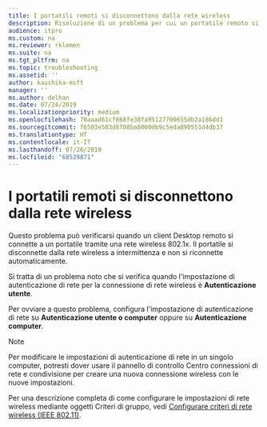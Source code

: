 ```yaml
---
title: I portatili remoti si disconnettono dalla rete wireless
description: Risoluzione di un problema per cui un portatile remoto si disconnette dalla rete wireless.
audience: itpro
ms.custom: na
ms.reviewer: rklemen
ms.suite: na
ms.tgt_pltfrm: na
ms.topic: troubleshooting
ms.assetid: ''
author: kaushika-msft
manager: ''
ms.author: delhan
ms.date: 07/24/2019
ms.localizationpriority: medium
ms.openlocfilehash: 70aaad61cf068fe38fa95127700655db2a186dd1
ms.sourcegitcommit: f6503e503d8f08ba8000db9c5eda890551d4db37
ms.translationtype: HT
ms.contentlocale: it-IT
ms.lasthandoff: 07/26/2019
ms.locfileid: "68529871"
---
```

# <a name="remote-laptop-disconnects-from-wireless-network"></a>I portatili remoti si disconnettono dalla rete wireless

Questo problema può verificarsi quando un client Desktop remoto si connette a un portatile tramite una rete wireless 802.1x. Il portatile si disconnette dalla rete wireless a intermittenza e non si riconnette automaticamente.

Si tratta di un problema noto che si verifica quando l'impostazione di autenticazione di rete per la connessione di rete wireless è **Autenticazione utente**.

Per ovviare a questo problema, configura l'impostazione di autenticazione di rete su **Autenticazione utente o computer** oppure su **Autenticazione computer**.

 > [!NOTE]  
> Per modificare le impostazioni di autenticazione di rete in un singolo computer, potresti dover usare il pannello di controllo Centro connessioni di rete e condivisione per creare una nuova connessione wireless con le nuove impostazioni.

Per una descrizione completa di come configurare le impostazioni di rete wireless mediante oggetti Criteri di gruppo, vedi [Configurare criteri di rete wireless (IEEE 802.11)](../../../networking/core-network-guide/cncg/wireless/e-wireless-access-deployment.md#bkmk_policies).
